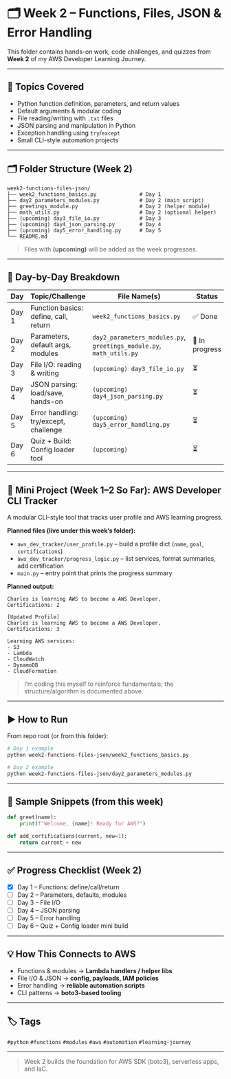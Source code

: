 # 🗂️ Week 2 – Functions, Files, JSON & Error Handling

This folder contains hands-on work, code challenges, and quizzes from **Week 2** of my AWS Developer Learning Journey.

---

## 📅 Topics Covered

- Python function definition, parameters, and return values
- Default arguments & modular coding
- File reading/writing with `.txt` files
- JSON parsing and manipulation in Python
- Exception handling using `try`/`except`
- Small CLI-style automation projects

---

## 🗂️ Folder Structure (Week 2)

```
week2-functions-files-json/
├── week2_functions_basics.py              # Day 1
├── day2_parameters_modules.py             # Day 2 (main script)
├── greetings_module.py                    # Day 2 (helper module)
├── math_utils.py                          # Day 2 (optional helper)
├── (upcoming) day3_file_io.py             # Day 3
├── (upcoming) day4_json_parsing.py        # Day 4
├── (upcoming) day5_error_handling.py      # Day 5
└── README.md
```

> Files with **(upcoming)** will be added as the week progresses.

---

## 📝 Day-by-Day Breakdown

| Day   | Topic/Challenge                               | File Name(s)                           | Status |
|-------|-----------------------------------------------|----------------------------------------|--------|
| Day 1 | Function basics: define, call, return         | `week2_functions_basics.py`            | ✅ Done |
| Day 2 | Parameters, default args, modules             | `day2_parameters_modules.py`, `greetings_module.py`, `math_utils.py` | 🔄 In progress |
| Day 3 | File I/O: reading & writing                   | `(upcoming) day3_file_io.py`           | ⏳     |
| Day 4 | JSON parsing: load/save, hands-on             | `(upcoming) day4_json_parsing.py`      | ⏳     |
| Day 5 | Error handling: try/except, challenge         | `(upcoming) day5_error_handling.py`    | ⏳     |
| Day 6 | Quiz + Build: Config loader tool              | `(upcoming)`                           | ⏳     |

---

## 🧪 Mini Project (Week 1–2 So Far): AWS Developer CLI Tracker

A modular CLI-style tool that tracks user profile and AWS learning progress.

**Planned files (live under this week’s folder):**
- `aws_dev_tracker/user_profile.py` – build a profile dict (`name`, `goal`, `certifications`)
- `aws_dev_tracker/progress_logic.py` – list services, format summaries, add certification
- `main.py` – entry point that prints the progress summary

**Planned output:**

```
Charles is learning AWS to become a AWS Developer.
Certifications: 2

[Updated Profile]
Charles is learning AWS to become a AWS Developer.
Certifications: 3

Learning AWS services:
- S3
- Lambda
- CloudWatch
- DynamoDB
- CloudFormation
```

> I’m coding this myself to reinforce fundamentals; the structure/algorithm is documented above.

---

## ▶️ How to Run

From repo root (or from this folder):

```bash
# Day 1 example
python week2-functions-files-json/week2_functions_basics.py

# Day 2 example
python week2-functions-files-json/day2_parameters_modules.py
```

---

## 🚀 Sample Snippets (from this week)

```python
def greet(name):
    print(f"Welcome, {name}! Ready for AWS?")

def add_certifications(current, new=1):
    return current + new
```

---

## ✅ Progress Checklist (Week 2)

- [x] Day 1 – Functions: define/call/return
- [ ] Day 2 – Parameters, defaults, modules
- [ ] Day 3 – File I/O
- [ ] Day 4 – JSON parsing
- [ ] Day 5 – Error handling
- [ ] Day 6 – Quiz + Config loader mini build

---

## 💡 How This Connects to AWS

- Functions & modules → **Lambda handlers / helper libs**
- File I/O & JSON → **config, payloads, IAM policies**
- Error handling → **reliable automation scripts**
- CLI patterns → **boto3-based tooling**

---

## 🏷️ Tags

`#python` `#functions` `#modules` `#aws` `#automation` `#learning-journey`

---

> Week 2 builds the foundation for AWS SDK (boto3), serverless apps, and IaC.